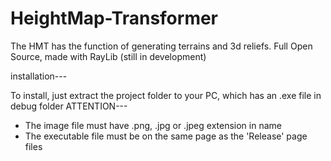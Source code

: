 # HeightMap-Transformer
The HMT has the function of generating terrains and 3d reliefs. Full Open Source, made with RayLib (still in development)


installation--- 

To install, just extract the project folder to your PC, which has an .exe file in debug folder 
ATTENTION---

* The image file must have .png, .jpg or .jpeg extension in name
* The executable file must be on the same page as the 'Release' page files
